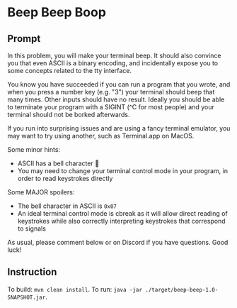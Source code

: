 # Beep Beep Boop

## Prompt

In this problem, you will make your terminal beep. It should also convince you that even ASCII is a binary encoding, and incidentally expose you to some concepts related to the tty interface.

You know you have succeeded if you can run a program that you wrote, and when you press a number key (e.g. "3") your terminal should beep that many times. Other inputs should have no result. Ideally you should be able to terminate your program with a SIGINT (^C for most people) and your terminal should not be borked afterwards.

If you run into surprising issues and are using a fancy terminal emulator, you may want to try using another, such as Terminal.app on MacOS.

Some minor hints:

- ASCII has a bell character 🔔
- You may need to change your terminal control mode in your program, in order to read keystrokes directly

Some MAJOR spoilers:

- The bell character in ASCII is `0x07` 
- An ideal terminal control mode is cbreak as it will allow direct reading of keystrokes while also correctly interpreting keystrokes that correspond to signals

As usual, please comment below or on Discord if you have questions. Good luck!

## Instruction

To build: `mvn clean install`. To run: `java -jar ./target/beep-beep-1.0-SNAPSHOT.jar`.